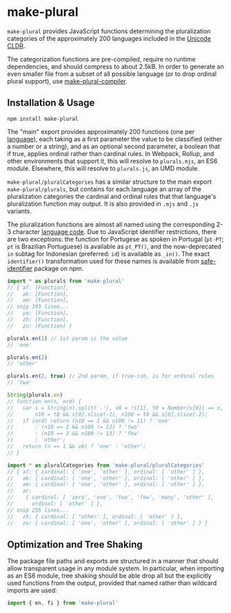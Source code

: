 # make-plural

`make-plural` provides JavaScript functions determining the pluralization categories of the approximately 200 languages included in the [Unicode CLDR].

The categorization functions are pre-compiled, require no runtime dependencies, and should compress to about 2.5kB. In order to generate an even smaller file from a subset of all possible language (or to drop ordinal plural support), use [make-plural-compiler].

[unicode cldr]: http://cldr.unicode.org/
[make-plural-compiler]: https://www.npmjs.com/package/make-plural-compiler

## Installation & Usage

```
npm install make-plural
```

The "main" export provides approximately 200 functions (one per [language]), each taking as a first parameter the value to be classified (either a number or a string), and as an optional second parameter, a boolean that if true, applies ordinal rather than cardinal rules. In Webpack, Rollup, and other environments that support it, this will resolve to `plurals.mjs`, an ES6 module. Elsewhere, this will resolve to `plurals.js`, an UMD module.

`make-plural/pluralCategories` has a similar structure to the main export `make-plural/plurals`, but contains for each language an array of the pluralization categories the cardinal and ordinal rules that that language's pluralization function may output. It is also provided in `.mjs` and `.js` variants.

The pluralization functions are almost all named using the corresponding 2-3 character [language code]. Due to JavaScript identifier restrictions, there are two exceptions: the function for Portugese as spoken in Portugal (`pt-PT`; `pt` is Brazilian Portuguese) is available as `pt_PT()`, and the now-deprecated `in` subtag for Indonesian (preferred: `id`) is available as `_in()`. The exact `identifier()` transformation used for these names is available from [safe-identifier] package on npm.

[language]: http://www.unicode.org/cldr/charts/latest/supplemental/language_plural_rules.html
[language code]: https://www.unicode.org/cldr/charts/latest/supplemental/languages_and_scripts.html
[safe-identifier]: https://www.npmjs.com/package/safe-identifier

```js
import * as plurals from 'make-plural'
// { af: [Function],
//   ak: [Function],
//   am: [Function],
// snip 193 lines...
//   yo: [Function],
//   zh: [Function],
//   zu: [Function] }

plurals.en(1) // 1st param is the value
// 'one'

plurals.en(2)
// 'other'

plurals.en(2, true) // 2nd param, if true-ish, is for ordinal rules
// 'two'

String(plurals.en)
// function en(n, ord) {
//   var s = String(n).split('.'), v0 = !s[1], t0 = Number(s[0]) == n,
//       n10 = t0 && s[0].slice(-1), n100 = t0 && s[0].slice(-2);
//   if (ord) return (n10 == 1 && n100 != 11) ? 'one'
//       : (n10 == 2 && n100 != 12) ? 'two'
//       : (n10 == 3 && n100 != 13) ? 'few'
//       : 'other';
//   return (n == 1 && v0) ? 'one' : 'other';
// }

import * as pluralCategories from 'make-plural/pluralCategories'
// { af: { cardinal: [ 'one', 'other' ], ordinal: [ 'other' ] },
//   ak: { cardinal: [ 'one', 'other' ], ordinal: [ 'other' ] },
//   am: { cardinal: [ 'one', 'other' ], ordinal: [ 'other' ] },
//   ar:
//    { cardinal: [ 'zero', 'one', 'two', 'few', 'many', 'other' ],
//      ordinal: [ 'other' ] },
// snip 255 lines...
//   zh: { cardinal: [ 'other' ], ordinal: [ 'other' ] },
//   zu: { cardinal: [ 'one', 'other' ], ordinal: [ 'other' ] } }
```

## Optimization and Tree Shaking

The package file paths and exports are structured in a manner that should allow transparent usage in any module system. In particular, when importing as an ES6 module, tree shaking should be able drop all but the explicitly used functions from the output, provided that named rather than wildcard imports are used:

```js
import { en, fi } from 'make-plural'
```
